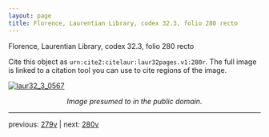 ```yaml
---
layout: page
title: Florence, Laurentian Library, codex 32.3, folio 280 recto
---
```


Florence, Laurentian Library, codex 32.3, folio 280 recto

Cite this object as `urn:cite2:citelaur:laur32pages.v1:280r`.  The full image is linked to a citation tool you can use to cite regions of the image.

[![laur32_3_0567](http://www.homermultitext.org/iipsrv?IIIF=/project/homer/pyramidal/deepzoom/citelaur/laur32imgs/v1/laur32_3_0567.tif/full/800,/0/default.jpg)](http://www.homermultitext.org/ict2/?urn=urn:cite2:citelaur:laur32imgs.v1:laur32_3_0567) 

<p style="text-align: center; font-style: italic;">Image presumed to in the public domain.</p>

---

previous: [279v](../279v/) | next: [280v](../280v/)